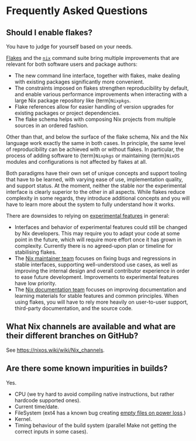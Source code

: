 # Frequently Asked Questions

## Should I enable flakes?

You have to judge for yourself based on your needs.

[Flakes](https://nixos.org/manual/nix/stable/command-ref/new-cli/nix3-flake) and the [`nix`](https://nixos.org/manual/nix/stable/command-ref/new-cli/nix) command suite bring multiple improvements that are relevant for both software users and package authors:

- The new command line interface, together with flakes, make dealing with existing packages significantly more convenient.
- The constraints imposed on flakes strengthen reproducibility by default, and enable various performance improvements when interacting with a large Nix package repository like {term}`Nixpkgs`.
- Flake references allow for easier handling of version upgrades for existing packages or project dependencies.
- The flake schema helps with composing Nix projects from multiple sources in an ordered fashion.

Other than that, and below the surface of the flake schema, Nix and the Nix language work exactly the same in both cases.
In principle, the same level of reproducibility can be achieved with or without flakes.
In particular, the process of adding software to {term}`Nixpkgs` or maintaining {term}`NixOS` modules and configurations is not affected by flakes at all.

Both paradigms have their own set of unique concepts and support tooling that have to be learned, with varying ease of use, implementation quality, and support status.
At the moment, neither the stable nor the experimental interface is clearly superior to the other in all aspects.
While flakes reduce complexity in some regards, they introduce additional concepts and you will have to learn more about the system to fully understand how it works.

There are downsides to relying on [experimental features](https://nixos.org/manual/nix/stable/command-ref/conf-file.html#conf-experimental-features) in general:

- Interfaces and behavior of experimental features could still be changed by Nix developers.
  This may require you to adapt your code at some point in the future, which will require more effort once it has grown in complexity.
  Currently there is no agreed-upon plan or timeline for stabilising flakes.
- The [Nix maintainer team](https://nixos.org/community/teams/nix.html) focuses on fixing bugs and regressions in stable interfaces, supporting well-understood use cases, as well as improving the internal design and overall contributor experience in order to ease future development.
  Improvements to experimental features have low priority.
- The [Nix documentation team](https://nixos.org/community/teams/documentation.html) focuses on improving documentation and learning materials for stable features and common principles.
  When using flakes, you will have to rely more heavily on user-to-user support, third-party documentation, and the source code.

## What Nix channels are available and what are their different branches on GitHub?

See <https://nixos.wiki/wiki/Nix_channels>.

## Are there some known impurities in builds?

Yes.

- CPU (we try hard to avoid compiling native instructions, but rather hardcode supported ones).
- Current time/date.
- FileSystem (ext4 has a known bug creating [empty files on power loss](https://github.com/NixOS/nixpkgs/issues/15581).)
- Kernel.
- Timing behaviour of the build system (parallel Make not getting the correct inputs in some cases).

